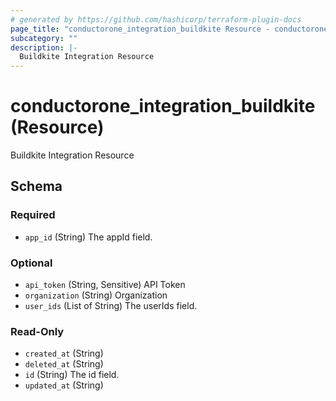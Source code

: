 ```yaml
---
# generated by https://github.com/hashicorp/terraform-plugin-docs
page_title: "conductorone_integration_buildkite Resource - conductorone"
subcategory: ""
description: |-
  Buildkite Integration Resource
---
```


# conductorone_integration_buildkite (Resource)

Buildkite Integration Resource



<!-- schema generated by tfplugindocs -->
## Schema

### Required

- `app_id` (String) The appId field.

### Optional

- `api_token` (String, Sensitive) API Token
- `organization` (String) Organization
- `user_ids` (List of String) The userIds field.

### Read-Only

- `created_at` (String)
- `deleted_at` (String)
- `id` (String) The id field.
- `updated_at` (String)
